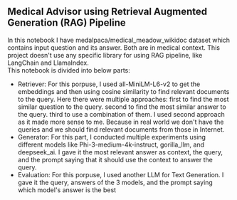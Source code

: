 ## Medical Advisor using Retrieval Augmented Generation (RAG) Pipeline 
In this notebook I have medalpaca/medical_meadow_wikidoc dataset which contains input question and its answer. Both are in medical context. This project doesn't use
any specific library for using RAG pipeline, like LangChain and LlamaIndex.  
This notebook is divided into below parts:
- Retriever: For this porpuse, I used all-MiniLM-L6-v2 to get the embeddings and then using cosine similarity to find relevant documents to the query.
  Here there were multiple approaches: first to find the most similar question to the query. second to find the most similar answer to the query. third to use a
  combination of them. I used second approach as it made more sense to me. Because in real world we don't have the queries and we should find relevant documents
  from those in Internet.
- Generator: For this part, I conducted multiple experiments using different models like Phi-3-medium-4k-instruct, gorilla_llm, and deepseek_ai. I gave it the
  most relevant answer as context, the query, and the prompt saying that it should use the context to answer the query.
- Evaluation: For this porpuse, I used another LLM for Text Generation. I gave it the query, answers of the 3 models, and the prompt saying which model's answer
  is the best
